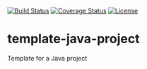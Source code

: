 [![Build Status](https://travis-ci.org/pascalpoizat/template-java-project.svg?branch=master)](https://travis-ci.org/pascalpoizat/template-java-project)
[![Coverage Status](https://coveralls.io/repos/pascalpoizat/template-java-project/badge.svg?branch=master&service=github)](https://coveralls.io/github/pascalpoizat/template-java-project?branch=master)
[![License](https://img.shields.io/badge/license-Apache%20License%202.0-blue.svg)](LICENSE)
# template-java-project
Template for a Java project
